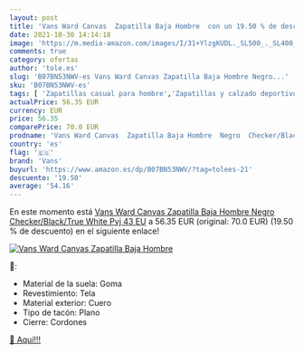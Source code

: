 ```yaml
---
layout: post
title: 'Vans Ward Canvas  Zapatilla Baja Hombre  con un 19.50 % de descuento'
date: 2021-10-30 14:14:18
image: 'https://m.media-amazon.com/images/I/31+YlzgKUDL._SL500_._SL400_.jpg'
comments: true
category: ofertas
author: 'tole.es'
slug: 'B07BN53NWV-es Vans Ward Canvas Zapatilla Baja Hombre Negro...'
sku: 'B07BN53NWV-es'
tags: [ 'Zapatillas casual para hombre','Zapatillas y calzado deportivo para hombre','Zapatos','Zapatos para hombre','Zapatos y complementos','vans','zapatilla', ]
actualPrice: 56.35 EUR
currency: EUR
price: 56.35
comparePrice: 70.0 EUR
prodname: 'Vans Ward Canvas  Zapatilla Baja Hombre  Negro  Checker/Black/True White Pvj   43 EU'
country: 'es'
flag: '🇪🇸'
brand: 'Vans'
buyurl: 'https://www.amazon.es/dp/B07BN53NWV/?tag=tolees-21'
descuento: '19.50'
average: '54.16'
---
```


En este momento está [Vans Ward Canvas  Zapatilla Baja Hombre  Negro  Checker/Black/True White Pvj   43 EU](https://www.amazon.es/dp/B07BN53NWV/?tag=tolees-21) a 56.35 EUR (original: 70.0 EUR) (19.50 %  de descuento) en el siguiente enlace!

[![Vans Ward Canvas  Zapatilla Baja Hombre ](https://m.media-amazon.com/images/I/31+YlzgKUDL._SL500_._SL400_.jpg)](https://www.amazon.es/dp/B07BN53NWV/?tag=tolees-21)

🔎:

- Material de la suela: Goma
- Revestimiento: Tela
- Material exterior: Cuero
- Tipo de tacón: Plano
- Cierre: Cordones

[🛒 Aquí!!!](https://www.amazon.es/dp/B07BN53NWV/?tag=tolees-21)
